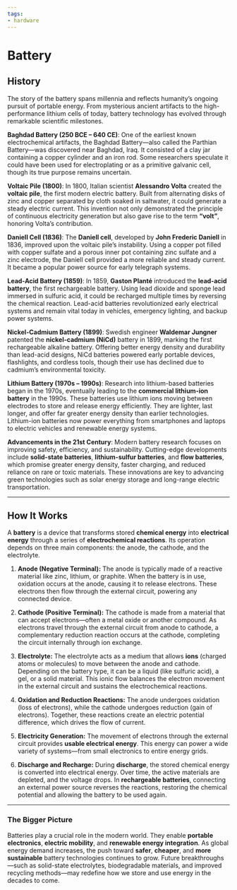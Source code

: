 ```yaml
---
tags:
- hardware
---
```


# Battery

## History

The story of the battery spans millennia and reflects humanity’s ongoing pursuit of portable energy. From mysterious ancient artifacts to the high-performance lithium cells of today, battery technology has evolved through remarkable scientific milestones.

**Baghdad Battery (250 BCE – 640 CE)**: One of the earliest known electrochemical artifacts, the Baghdad Battery—also called the Parthian Battery—was discovered near Baghdad, Iraq. It consisted of a clay jar containing a copper cylinder and an iron rod. Some researchers speculate it could have been used for electroplating or as a primitive galvanic cell, though its true purpose remains uncertain.

**Voltaic Pile (1800)**: In 1800, Italian scientist **Alessandro Volta** created the **voltaic pile**, the first modern electric battery. Built from alternating disks of zinc and copper separated by cloth soaked in saltwater, it could generate a steady electric current. This invention not only demonstrated the principle of continuous electricity generation but also gave rise to the term **“volt”**, honoring Volta’s contribution.

**Daniell Cell (1836)**: The **Daniell cell**, developed by **John Frederic Daniell** in 1836, improved upon the voltaic pile’s instability. Using a copper pot filled with copper sulfate and a porous inner pot containing zinc sulfate and a zinc electrode, the Daniell cell provided a more reliable and steady current. It became a popular power source for early telegraph systems.

**Lead-Acid Battery (1859)**: In 1859, **Gaston Planté** introduced the **lead-acid battery**, the first rechargeable battery. Using lead dioxide and sponge lead immersed in sulfuric acid, it could be recharged multiple times by reversing the chemical reaction. Lead-acid batteries revolutionized early electrical systems and remain vital today in vehicles, emergency lighting, and backup power systems.

**Nickel-Cadmium Battery (1899)**: Swedish engineer **Waldemar Jungner** patented the **nickel-cadmium (NiCd)** battery in 1899, marking the first rechargeable alkaline battery. Offering better energy density and durability than lead-acid designs, NiCd batteries powered early portable devices, flashlights, and cordless tools, though their use has declined due to cadmium’s environmental toxicity.

**Lithium Battery (1970s – 1990s)**: Research into lithium-based batteries began in the 1970s, eventually leading to the **commercial lithium-ion battery** in the 1990s. These batteries use lithium ions moving between electrodes to store and release energy efficiently. They are lighter, last longer, and offer far greater energy density than earlier technologies. Lithium-ion batteries now power everything from smartphones and laptops to electric vehicles and renewable energy systems.

**Advancements in the 21st Century**: Modern battery research focuses on improving safety, efficiency, and sustainability. Cutting-edge developments include **solid-state batteries**, **lithium-sulfur batteries**, and **flow batteries**, which promise greater energy density, faster charging, and reduced reliance on rare or toxic materials. These innovations are key to advancing green technologies such as solar energy storage and long-range electric transportation.

---

## How It Works

A **battery** is a device that transforms stored **chemical energy** into **electrical energy** through a series of **electrochemical reactions**. Its operation depends on three main components: the anode, the cathode, and the electrolyte.

1. **Anode (Negative Terminal):**
   The anode is typically made of a reactive material like zinc, lithium, or graphite. When the battery is in use, oxidation occurs at the anode, causing it to release electrons. These electrons then flow through the external circuit, powering any connected device.

2. **Cathode (Positive Terminal):**
   The cathode is made from a material that can accept electrons—often a metal oxide or another compound. As electrons travel through the external circuit from anode to cathode, a complementary reduction reaction occurs at the cathode, completing the circuit internally through ion exchange.

3. **Electrolyte:**
   The electrolyte acts as a medium that allows **ions** (charged atoms or molecules) to move between the anode and cathode. Depending on the battery type, it can be a liquid (like sulfuric acid), a gel, or a solid material. This ionic flow balances the electron movement in the external circuit and sustains the electrochemical reactions.

4. **Oxidation and Reduction Reactions:**
   The anode undergoes oxidation (loss of electrons), while the cathode undergoes reduction (gain of electrons). Together, these reactions create an electric potential difference, which drives the flow of current.

5. **Electricity Generation:**
   The movement of electrons through the external circuit provides **usable electrical energy**. This energy can power a wide variety of systems—from small electronics to entire energy grids.

6. **Discharge and Recharge:**
   During **discharge**, the stored chemical energy is converted into electrical energy. Over time, the active materials are depleted, and the voltage drops. In **rechargeable batteries**, connecting an external power source reverses the reactions, restoring the chemical potential and allowing the battery to be used again.

---

### The Bigger Picture

Batteries play a crucial role in the modern world. They enable **portable electronics**, **electric mobility**, and **renewable energy integration**. As global energy demand increases, the push toward **safer**, **cheaper**, and **more sustainable** battery technologies continues to grow. Future breakthroughs—such as solid-state electrolytes, biodegradable materials, and improved recycling methods—may redefine how we store and use energy in the decades to come.

